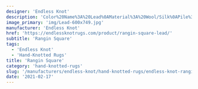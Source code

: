 ```yaml
---
designer: 'Endless Knot'
description: 'Color%20Name%3A%20Lead%0AMaterial%3A%20Wool/Silk%0APile%3A%20CutStyle%3A%20Abstract%2C%20Modern%2C%20New%20ArrivalsCollection%3A%20Hand-Knotted%20Collection'
image_primary: 'img/Lead-600x749.jpg'
manufacturer: 'Endless Knot'
href: 'https://endlessknotrugs.com/product/rangin-square-lead/'
subtitle: 'Rangin Square'
tags:
  - 'Endless Knot'
  - 'Hand-Knotted Rugs'
title: 'Rangin Square'
category: 'hand-knotted-rugs'
slug: '/manufacturers/endless-knot/hand-knotted-rugs/endless-knot-rangin-square'
date: '2021-02-17'
---
```

